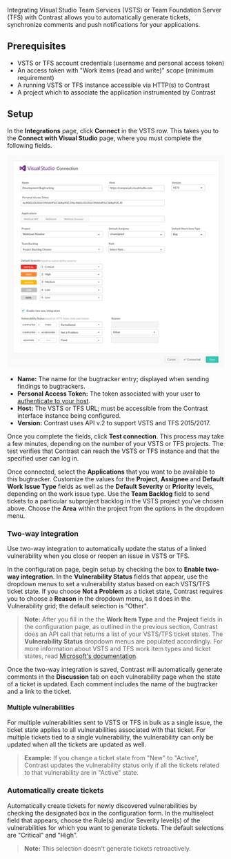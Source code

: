 <!--
title: "VSTS Integration"
description: "Integrating VSTS and TFS with Contrast"
tags: "Admin organization settings integrations vsts tfs"
-->

Integrating Visual Studio Team Services (VSTS) or Team Foundation Server (TFS) with Contrast allows you to automatically generate tickets, synchronize comments and push notifications for your applications.

## Prerequisites

* VSTS or TFS account credentials (username and personal access token)
* An access token with "Work items (read and write)" scope (minimum requirement)
* A running VSTS or TFS instance accessible via HTTP(s) to Contrast
* A project which to associate the application instrumented by Contrast

## Setup

In the **Integrations** page, click **Connect** in the VSTS row. This takes you to the **Connect with Visual Studio** page, where you must complete the following fields.

<a href="assets/images/VSTS-configuration.png" rel="lightbox" title="Configure your VSTS integration"><img class="thumbnail" src="assets/images/VSTS-configuration.png"/></a>


* **Name:** The name for the bugtracker entry; displayed when sending findings to bugtrackers.
* **Personal Access Token:** The token associated with your user to [authenticate to your host](https://docs.microsoft.com/en-us/vsts/accounts/use-personal-access-tokens-to-authenticate).
* **Host:** The VSTS or TFS URL; must be accessible from the Contrast interface instance being configured.
* **Version:** Contrast uses API v.2 to support VSTS and TFS 2015/2017.

Once you complete the fields, click **Test connection**. This process may take a few minutes, depending on the number of your VSTS or TFS projects. The test verifies that Contrast can reach the VSTS or TFS instance and that the specified user can log in.

Once connected, select the **Applications** that you want to be available to this bugtracker. Customize the values for the **Project**, **Assignee** and **Default Work Issue Type** fields as well as the **Default Severity** or **Priority** levels, depending on the work issue type. Use the **Team Backlog** field to send tickets to a particular subproject backlog in the VSTS project you've chosen above. Choose the **Area** within the project from the options in the dropdown menu.

### Two-way integration

Use two-way integration to automatically update the status of a linked vulnerability when you close or reopen an issue in VSTS or TFS.

In the configuration page, begin setup by checking the box to **Enable two-way integration**. In the **Vulnerability Status** fields that appear, use the dropdown menus to set a vulnerability status based on each VSTS/TFS ticket state. If you choose **Not a Problem** as a ticket state, Contrast requires you to choose a **Reason** in the dropdown menu, as it does in the Vulnerability grid; the default selection is "Other". 

> **Note:** After you fill in the the **Work Item Type** and the **Project** fields in the configuration page, as outlined in the previous section, Contrast does an API call that returns a list of your VSTS/TFS ticket states. The **Vulnerability Status** dropdown menus are populated accordingly. For more information about VSTS and TFS work item types and ticket states, read [Microsoft's documentation](https://docs.microsoft.com/en-us/vsts/work/work-items/guidance/agile-process-workflow#track-progress).

Once the two-way integration is saved, Contrast will automatically generate comments in the **Discussion** tab on each vulnerability page when the state of a ticket is updated. Each comment includes the name of the bugtracker and a link to the ticket. 

#### Multiple vulnerabilities

For multiple vulnerabilities sent to VSTS or TFS in bulk as a single issue, the ticket state applies to all vulnerabilities associated with that ticket. For multiple tickets tied to a single vulnerability, the vulnerability can only be updated when all the tickets are updated as well.

> **Example:** If you change a ticket state from "New" to "Active", Contrast updates the vulnerability status only if all the tickets related to that vulnerability are in "Active" state. 

### Automatically create tickets 

Automatically create tickets for newly discovered vulnerabilities by checking the designated box in the configuration form. In the multiselect field that appears, choose the Rule(s) and/or Severity level(s) of the vulnerabilities for which you want to generate tickets. The default selections are "Critical" and "High".

> **Note:** This selection doesn't generate tickets retroactively.

